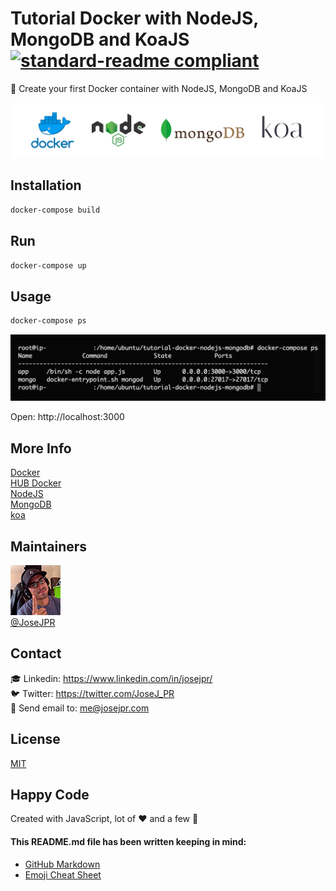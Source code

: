 # Tutorial Docker with NodeJS, MongoDB and KoaJS [![standard-readme compliant](https://img.shields.io/badge/readme%20style-standard-brightgreen.svg?style=flat-square)](https://github.com/RichardLitt/standard-readme)

🔬 Create your first Docker container with NodeJS, MongoDB and KoaJS

![Banner](src/banner.png)

## Installation

```bash
docker-compose build
```

## Run

```bash
docker-compose up
```

## Usage

```bash
docker-compose ps
```

![Screenshoot](src/screenshoot.png)

Open: http://localhost:3000 

## More Info

[Docker](https://docs.docker.com/) \
[HUB Docker](https://hub.docker.com/_/node/) \
[NodeJS](https://nodejs.org/es/) \
[MongoDB](https://www.mongodb.com/) \
[koa](https://koajs.com/)

## Maintainers

![JoseJPR Avatar](src/photo-josejpr.png) \
[@JoseJPR](https://github.com/JoseJPR)

## Contact

🎓 Linkedin: https://www.linkedin.com/in/josejpr/ \
🐦 Twitter: https://twitter.com/JoseJ_PR \
📧 Send email to: me@josejpr.com

## License
[MIT](LICENSE.md)

## Happy Code

Created with JavaScript, lot of ❤️ and a few 🍺

#### This README.md file has been written keeping in mind:
- [GitHub Markdown](https://guides.github.com/features/mastering-markdown/)
- [Emoji Cheat Sheet](https://www.webfx.com/tools/emoji-cheat-sheet/)